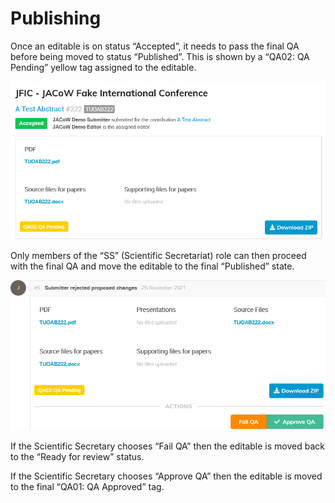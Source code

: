 # Publishing

Once an editable is on status “Accepted”, it needs to pass the final QA 
before being moved to status “Published”. This is shown by a “QA02: QA 
Pending” yellow tag assigned to the editable.

![](../img/eicqapending.png)

Only members of the “SS” (Scientific Secretariat) role can then proceed with the final QA and move the editable to the final “Published” state.

![](../img/eicqa.png)

If the Scientific Secretary chooses “Fail QA” then the editable is moved back to the “Ready for review” status.

If the Scientific Secretary chooses “Approve QA” then the editable is moved to the final “QA01: QA Approved” tag.



